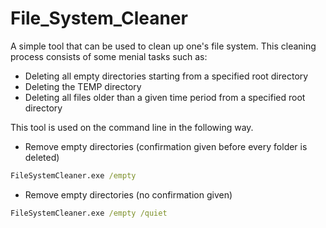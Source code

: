 # File_System_Cleaner

A simple tool that can be used to clean up one's file system. This cleaning process consists of some menial tasks such as:
* Deleting all empty directories starting from a specified root directory
* Deleting the TEMP directory
* Deleting all files older than a given time period from a specified root directory
    
This tool is used on the command line in the following way.

* Remove empty directories (confirmation given before every folder is deleted)</br>
```bat
FileSystemCleaner.exe /empty
```

* Remove empty directories (no confirmation given)</br>
```bat
FileSystemCleaner.exe /empty /quiet
```

